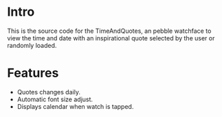 # Intro
This is the source code for the TimeAndQuotes, an pebble watchface to view the time and date with an inspirational quote selected by the user or randomly loaded.

# Features
* Quotes changes daily.
* Automatic font size adjust.
* Displays calendar when watch is tapped.
